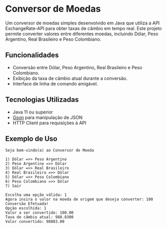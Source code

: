 # Conversor de Moedas

Um conversor de moedas simples desenvolvido em Java que utiliza a API ExchangeRate-API para obter taxas de câmbio em tempo real. Este projeto permite converter valores entre diferentes moedas, incluindo Dólar, Peso Argentino, Real Brasileiro e Peso Colombiano.

## Funcionalidades

- Conversão entre Dólar, Peso Argentino, Real Brasileiro e Peso Colombiano.
- Exibição da taxa de câmbio atual durante a conversão.
- Interface de linha de comando amigável.

## Tecnologias Utilizadas

- Java 11 ou superior
- [Gson](https://github.com/google/gson) para manipulação de JSON
- HTTP Client para requisições à API

## Exemplo de Uso

```plaintext
Seja bem-vindo(a) ao Conversor de Moeda

1) Dólar =>> Peso Argentino
2) Peso Argentino =>> Dólar
3) Dólar =>> Real Brasileiro
4) Real Brasileiro =>> Dólar
5) Dólar =>> Peso Colombiano
6) Peso Colombiano =>> Dólar
7) Sair

Escolha uma opção válida: 1
Agora insira o valor na moeda de origem que deseja converter: 100
Conversão Efetuada!
Opção escolhida: 1
Valor a ser convertido: 100.00
Taxa de câmbio atual: 988.8300
Valor convertido: 98883.00
```
